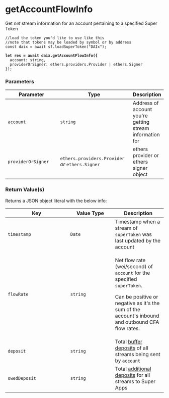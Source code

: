 # getAccountFlowInfo

Get _net_ stream information for an account pertaining to a specified Super Token

<pre class="language-javascript"><code class="lang-javascript">//load the token you'd like to use like this 
//note that tokens may be loaded by symbol or by address
const daix = await sf.loadSuperToken("DAIx");
<strong>
</strong><strong>let res = await daix.getAccountFlowInfo({
</strong>  account: string,
  providerOrSigner: ethers.providers.Provider | ethers.Signer
});
</code></pre>

### Parameters

<table><thead><tr><th width="182">Parameter</th><th width="231.33333333333331">Type</th><th>Description</th></tr></thead><tbody><tr><td><code>account</code></td><td><code>string</code></td><td>Address of account you're getting stream information for</td></tr><tr><td><code>providerOrSigner</code></td><td><code>ethers.providers.Provider</code> <em>or</em> <code>ethers.Signer</code></td><td>ethers provider or ethers signer object</td></tr></tbody></table>

### Return Value(s)

Returns a JSON object literal with the below info:

<table><thead><tr><th width="183">Key</th><th width="126.33333333333331">Value Type</th><th>Description</th></tr></thead><tbody><tr><td><code>timestamp</code></td><td><code>Date</code></td><td>Timestamp when a stream of <code>superToken</code> was last updated by the account</td></tr><tr><td><code>flowRate</code></td><td><code>string</code></td><td><p>Net flow rate (wei/second) of <code>account</code> for the specified <code>superToken</code>. </p><p></p><p>Can be positive or negative as it's the sum of the account's inbound and outbound CFA flow rates.</p></td></tr><tr><td><code>deposit</code></td><td><code>string</code></td><td>Total <a href="https://docs.superfluid.finance/superfluid/protocol-overview/in-depth-overview/super-agreements/constant-flow-agreement-cfa#buffer">buffer deposits</a> of all streams being sent by <code>account</code></td></tr><tr><td><code>owedDeposit</code></td><td><code>string</code></td><td>Total <a href="https://docs.superfluid.finance/superfluid/sentinels/liquidations-and-toga#liquidation-and-solvency">additional deposits</a> for all streams to Super Apps</td></tr></tbody></table>
